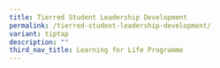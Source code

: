 ```yaml
---
title: Tierred Student Leadership Development
permalink: /tierred-student-leadership-development/
variant: tiptap
description: ""
third_nav_title: Learning for Life Programme
---
```

<p></p>